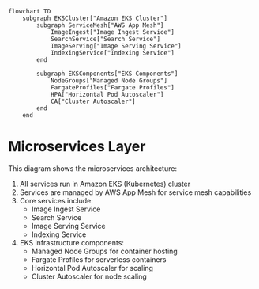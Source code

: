 ```mermaid
flowchart TD
    subgraph EKSCluster["Amazon EKS Cluster"]
        subgraph ServiceMesh["AWS App Mesh"]
            ImageIngest["Image Ingest Service"]
            SearchService["Search Service"]
            ImageServing["Image Serving Service"]
            IndexingService["Indexing Service"]
        end
        
        subgraph EKSComponents["EKS Components"]
            NodeGroups["Managed Node Groups"]
            FargateProfiles["Fargate Profiles"]
            HPA["Horizontal Pod Autoscaler"]
            CA["Cluster Autoscaler"]
        end
    end
```

# Microservices Layer
This diagram shows the microservices architecture:
1. All services run in Amazon EKS (Kubernetes) cluster
2. Services are managed by AWS App Mesh for service mesh capabilities
3. Core services include:
   - Image Ingest Service
   - Search Service
   - Image Serving Service
   - Indexing Service
4. EKS infrastructure components:
   - Managed Node Groups for container hosting
   - Fargate Profiles for serverless containers
   - Horizontal Pod Autoscaler for scaling
   - Cluster Autoscaler for node scaling
